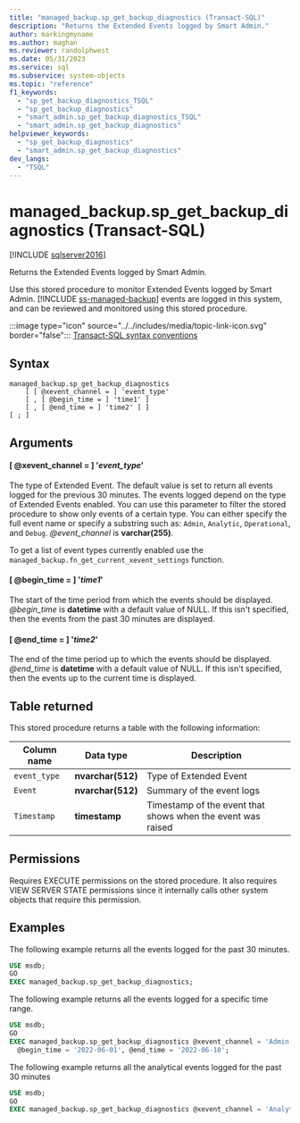 ```yaml
---
title: "managed_backup.sp_get_backup_diagnostics (Transact-SQL)"
description: "Returns the Extended Events logged by Smart Admin."
author: markingmyname
ms.author: maghan
ms.reviewer: randolphwest
ms.date: 05/31/2023
ms.service: sql
ms.subservice: system-objects
ms.topic: "reference"
f1_keywords:
  - "sp_get_backup_diagnostics_TSQL"
  - "sp_get_backup_diagnostics"
  - "smart_admin.sp_get_backup_diagnostics_TSQL"
  - "smart_admin.sp_get_backup_diagnostics"
helpviewer_keywords:
  - "sp_get_backup_diagnostics"
  - "smart_admin.sp_get_backup_diagnostics"
dev_langs:
  - "TSQL"
---
```

# managed_backup.sp_get_backup_diagnostics (Transact-SQL)

[!INCLUDE [sqlserver2016](../../includes/applies-to-version/sqlserver2016.md)]

Returns the Extended Events logged by Smart Admin.

Use this stored procedure to monitor Extended Events logged by Smart Admin. [!INCLUDE [ss-managed-backup](../../includes/ss-managed-backup-md.md)] events are logged in this system, and can be reviewed and monitored using this stored procedure.

:::image type="icon" source="../../includes/media/topic-link-icon.svg" border="false"::: [Transact-SQL syntax conventions](../../t-sql/language-elements/transact-sql-syntax-conventions-transact-sql.md)

## Syntax

```syntaxsql
managed_backup.sp_get_backup_diagnostics
    [ [ @xevent_channel = ] 'event_type'
    [ , [ @begin_time = ] 'time1' ]
    [ , [ @end_time = ] 'time2' ] ]
[ ; ]
```

## Arguments

#### [ @xevent_channel = ] '*event_type*'

The type of Extended Event. The default value is set to return all events logged for the previous 30 minutes. The events logged depend on the type of Extended Events enabled. You can use this parameter to filter the stored procedure to show only events of a certain type. You can either specify the full event name or specify a substring such as: `Admin`, `Analytic`, `Operational`, and `Debug`. *@event_channel* is **varchar(255)**.

To get a list of event types currently enabled use the `managed_backup.fn_get_current_xevent_settings` function.

#### [ @begin_time = ] '*time1*'

The start of the time period from which the events should be displayed. *@begin_time* is **datetime** with a default value of NULL. If this isn't specified, then the events from the past 30 minutes are displayed.

#### [ @end_time = ] '*time2*'

The end of the time period up to which the events should be displayed. *@end_time* is **datetime** with a default value of NULL. If this isn't specified, then the events up to the current time is displayed.

## Table returned

This stored procedure returns a table with the following information:

| Column name | Data type | Description |
| --- | --- | --- |
| `event_type` | **nvarchar(512)** | Type of Extended Event |
| `Event` | **nvarchar(512)** | Summary of the event logs |
| `Timestamp` | **timestamp** | Timestamp of the event that shows when the event was raised |

## Permissions

Requires EXECUTE permissions on the stored procedure. It also requires VIEW SERVER STATE permissions since it internally calls other system objects that require this permission.

## Examples

The following example returns all the events logged for the past 30 minutes.

```sql
USE msdb;
GO
EXEC managed_backup.sp_get_backup_diagnostics;
```

The following example returns all the events logged for a specific time range.

```sql
USE msdb;
GO
EXEC managed_backup.sp_get_backup_diagnostics @xevent_channel = 'Admin',
  @begin_time = '2022-06-01', @end_time = '2022-06-10';
```

The following example returns all the analytical events logged for the past 30 minutes

```sql
USE msdb;
GO
EXEC managed_backup.sp_get_backup_diagnostics @xevent_channel = 'Analytic';
```
